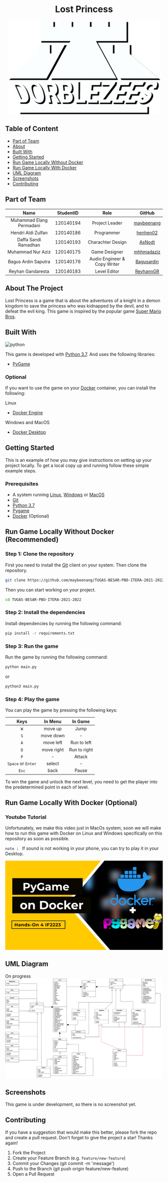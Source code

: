
<div align="center">
    <h1>Lost Princess</h1>
    <img src="./Assets/Docs/Team Logo.png" height="300" width="490">
</div>

## Table of Content

* [Part of Team](#part-of-team)
* [About](#about-the-project)
* [Built With](#built-with)
* [Getting Started](#getting-started)
* [Run Game Locally Without Docker](#run-game-locally-without-docker-recommended)
* [Run Game Locally With Docker](#run-game-locally-with-docker-optional)
* [UML Diagram](#uml-diagram)
* [Screenshots](#screenshots)
* [Contributing](#contributing)
## Part of Team

| Name | StudentID | Role | GitHub |
| :---: | :---: | :---: | :---: |
| Muhammad Elang Permadani | 120140194 | Project Leader | [maybeenang](https://github.com/maybeenang) |
| Hendri Aldi Zulfan | 120140186 | Programmer | [henhen02](https://github.com/henhen02) |
| Daffa Sandi Ramadhan | 120140193 | Charachter Design | [AsNodt](https://github.com/AsNodt) |
| Muhammad Nur Aziz | 120140175 | Game Designer | [mhhmadaziz](https://github.com/mhhmadaziz) |
| Bagus Ardin Saputra | 120140176 | Audio Engineer & Copy Writer | [Bagusardin](https://github.com/Bagusardin) |
| Reyhan Gandaresta | 120140183 | Level Editor | [ReyhannGR](https://github.com/ReyhannGR) |
## About The Project

Lost Princess is a game that is about the adventures of a knight in a demon kingdom to save the princess who was kidnapped by the devil, and to defeat the evil king. This game is inspired by the popular game [Super Mario Bros](https://en.wikipedia.org/wiki/Mario_Bros.).
## Built With

![python](https://img.shields.io/badge/Python-latest-orange)

This game is developed with [Python 3.7](https://www.python.org/). And uses the following libraries:
* [PyGame](https://www.pygame.org/)
### Optional

If you want to use the game on your [Docker](https://www.docker.com/) container, you can install the following:

Linux
* [Docker Engine](https://www.docker.com/products/docker-engine)

Windows and MacOS
* [Docker Desktop](https://www.docker.com/products/docker-desktop)
## Getting Started

This is an example of how you may give instructions on setting up your project locally. To get a local copy up and running follow these simple example steps.
### Prerequisites

* A system running [Linux](https://www.linux.org/), [Windows](https://www.microsoft.com/en-us/windows/) or [MacOS](https://www.apple.com/macos/)
* [Git](https://git-scm.com/)
* [Python 3.7](https://www.python.org/)
* [Pygame](https://www.pygame.org/)
* [Docker](https://www.docker.com/) (Optional)
## Run Game Locally Without Docker (Recommended)
### Step 1: Clone the repository

First you need to install the [Git](https://git-scm.com/) client on your system. Then clone the repository.
```bash
git clone https://github.com/maybeenang/TUGAS-BESAR-PBO-ITERA-2021-2022.git
```
Then you can start working on your project.
```bash
cd TUGAS-BESAR-PBO-ITERA-2021-2022
```
### Step 2: Install the dependencies

Install dependencies by running the following command:
```bash
pip install -r requirements.txt
```
### Step 3: Run the game

Run the game by running the following command:
```bash
python main.py
```
or 
```bash
python3 main.py
```
### Step 4: Play the game

You can play the game by pressing the following keys:

|Keys|In Menu|In Game|
|:---:|:---:|:---:|
| `W` | move up | Jump |
| `S` | move down | - |
| `A` | move left | Run to left |
| `D` | move right | Run to right |
| `P` | - | Attack |
| `Space` or `Enter` | select | - |
| `Esc` | back | Pause |

To win the game and unlock the next level, you need to get the player into the predetermined point in each of level.
## Run Game Locally With Docker (Optional)
### Youtube Tutorial

Unfortunately, we make this video just in MacOs system, soon we will make how to run this game with Docker on Linux and Windows specifically on this repository as soon as possible.

`note : ` If sound is not working in your phone, you can try to play it in your Desktop.

[![Youtube](./Assets/Docs/YouTube%20Thumbnail.jpg)](https://youtu.be/FSOSgkzh_t0)
## UML Diagram

On progress
<img src="./Assets/Docs/UML.png">
## Screenshots

This game is under development, so there is no screenshot yet.
## Contributing

If you have a suggestion that would make this better, please fork the repo and create a pull request. Don't forget to give the project a star! Thanks again!

1. Fork the Project
2. Create your Feature Branch (e.g. `feature/new-feature`)
3. Commit your Changes (git commit -m 'message')
4. Push to the Branch (git push origin feature/new-feature)
5. Open a Pull Request